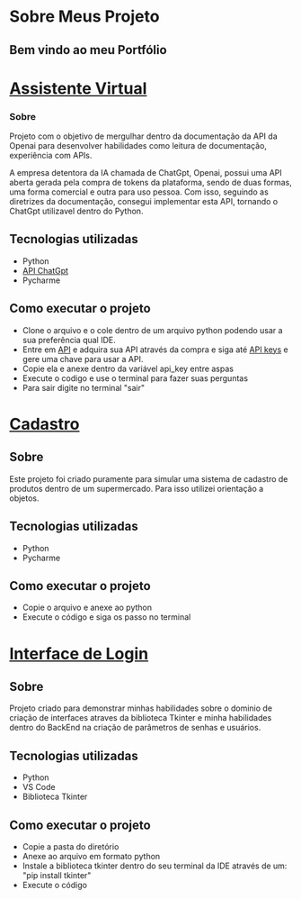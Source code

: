 # Sobre Meus Projeto
## Bem vindo ao meu Portfólio 
# [Assistente Virtual](https://github.com/gabriellsantos485/Meus-Projetos/blob/main/Assistente.py)
### Sobre
Projeto com o objetivo de mergulhar dentro da documentação da API da Openai para desenvolver habilidades como leitura de documentação, experiência com APIs. 

A empresa detentora da IA chamada de ChatGpt, Openai, possui uma API aberta gerada pela compra de tokens da plataforma, sendo de duas formas, uma forma comercial e outra para uso pessoa. Com isso, seguindo as diretrizes da documentação, consegui implementar esta API, tornando o ChatGpt utilizavel dentro do Python. 

## Tecnologias utilizadas 
- Python
- [API ChatGpt](https://platform.openai.com/docs/api-reference/introduction)
- Pycharme

## Como executar o projeto
  - Clone o arquivo e o cole dentro de um arquivo python podendo usar a sua preferência qual IDE.
  - Entre em [API](https://platform.openai.com/account/billing/overview) e adquira sua API através da compra e siga até [API keys](https://platform.openai.com/api-keys) e gere uma chave para usar a API.
  - Copie ela e anexe dentro da variável api_key entre aspas
  - Execute o codigo e use o terminal para fazer suas perguntas
  - Para sair digite no terminal "sair"
# [Cadastro](https://github.com/gabriellsantos485/Meus-Projetos/blob/main/Cadastro.py) 
## Sobre 
Este projeto foi criado puramente para simular uma sistema de cadastro de produtos dentro de um supermercado. Para isso utilizei orientação a objetos.

## Tecnologias utilizadas
- Python
- Pycharme

## Como executar o projeto 
 - Copie o arquivo e anexe ao python
 - Execute o código e siga os passo no terminal

# [Interface de Login](https://github.com/gabriellsantos485/Meus-Projetos/tree/main/login)
## Sobre 
Projeto criado para demonstrar minhas habilidades sobre o dominio de criação de interfaces atraves da biblioteca Tkinter e minha habilidades dentro do BackEnd na criação de parâmetros de senhas e usuários.

## Tecnologias utilizadas
- Python
- VS Code
- Biblioteca Tkinter

## Como executar o projeto
 - Copie a pasta do diretório
 - Anexe ao arquivo em formato python
 - Instale a biblioteca tkinter dentro do seu terminal da IDE através de um: "pip install tkinter"
 - Execute o código

  
